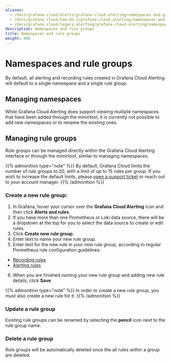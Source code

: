 ```yaml
---
aliases:
  - /docs/grafana-cloud/alerts/grafana-cloud-alerting/namespaces-and-groups/
  - /docs/grafana-cloud/how-do-i/grafana-cloud-alerting/namespaces-and-groups/
  - /docs/grafana-cloud/legacy-alerting/grafana-cloud-alerting/namespaces-and-groups/
description: Namespaces and rule groups
title: Namespaces and rule groups
weight: 400
---
```


# Namespaces and rule groups

By default, all alerting and recording rules created in Grafana Cloud Alerting will default to a single namespace and a single rule group.

## Managing namespaces

While Grafana Cloud Alerting does support viewing multiple namespaces that have been added through the mimirtool, it is currently not possible to add new namespaces or to rename the existing ones.

## Managing rule groups

Rule groups can be managed directly within the Grafana Cloud Alerting interface or through the mimirtool, similar to managing namespaces.

{{% admonition type="note" %}}
By default, Grafana Cloud limits the number of rule groups to 20, with a limit of up to 15 rules per group. If you wish to increase the default limits, please [open a support ticket](/profile/org#support) or reach out to your account manager.
{{% /admonition %}}

### Create a new rule group:

1. In Grafana, hover your cursor over the **Grafana Cloud Alerting** icon and then click **Alerts and rules**.
2. If you have more than one Prometheus or Loki data source, there will be a dropdown at the top for you to select the data source to create or edit rules.
3. Click **Create new rule group**.
4. Enter text to name your new rule group.
5. Enter text for the new rule in your new rule group, according to regular Prometheus rule configuration guidelines:

- [Recording rules](https://prometheus.io/docs/prometheus/latest/configuration/recording_rules/)
- [Alerting rules](https://prometheus.io/docs/prometheus/latest/configuration/alerting_rules/)

6. When you are finished naming your new rule group and adding new rule details, click **Save**.

{{% admonition type="note" %}}
In order to create a new rule group, you must also create a new rule for it.
{{% /admonition %}}

### Update a rule group

Existing rule groups can be renamed by selecting the **pencil** icon next to the rule group name.

### Delete a rule group

Rule groups will be automatically deleted once the all rules within a group are deleted.
